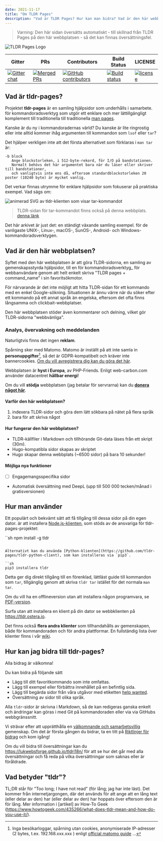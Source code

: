 ```yaml
---
date: 2021-11-17
title: "Om TLDR Pages"
description: "Vad är TLDR Pages? Hur kan man bidra? Vad är den här webbplatsen?"
---
```


> Varning: Den här sidan översätts automatiskt - till skillnad från TLDR Pages på den här webbplatsen - så det kan finnas översättningsfel.

![TLDR Pages Logo](/tldr-logo.png)

|Gitter|PRs|Contributors|Build Status|LICENSE|
|---|---|---|---|---|
[![Gitter chat][gitter-image]][gitter-url]|[![Merged PRs][prs-merged-image]][prs-merged-url]|[![GitHub contributors][contributors-image]][contributors-url]|[![Build status][github-actions-image]][github-actions-url]|[![license][license-image]][license-url]

[github-actions-url]: https://github.com/tldr-pages/tldr/actions
[github-actions-image]: https://img.shields.io/github/workflow/status/tldr-pages/tldr/CI.svg
[gitter-url]: https://gitter.im/tldr-pages/tldr
[gitter-image]: https://img.shields.io/badge/chat-on_gitter-deeppink
[prs-merged-url]: https://github.com/tldr-pages/tldr/pulls?q=is:pr+is:merged
[prs-merged-image]: https://img.shields.io/github/issues-pr-closed-raw/tldr-pages/tldr.svg?label=merged+PRs&color=green
[contributors-url]: https://github.com/tldr-pages/tldr/graphs/contributors
[contributors-image]: https://img.shields.io/github/contributors-anon/tldr-pages/tldr.svg
[license-url]: https://github.com/tldr-pages/tldr/blob/main/LICENSE.md
[license-image]: https://img.shields.io/badge/license-CC_BY_4.0-blue.svg
</div>

## Vad är tldr-pages?

Projektet **tldr-pages** är en samling hjälpsidor som underhålls i samarbete.
för kommandoradsverktyg som utgör ett enklare och mer lättillgängligt komplement till traditionella
till traditionella [man pages](https://en.wikipedia.org/wiki/Man_page).

Kanske är du ny i kommandoradernas värld? Du kanske är lite ringrostig eller inte alltid kommer ihåg argumenten till kommandon som `lsof` eller `tar`?

Det hjälper verkligen inte att det första alternativet som förklaras i `man tar` är:

```
-b block
   Ange blockstorleken, i 512-byte-rekord, för I/O på bandstationen.
   Normalt behövs det här argumentet bara när du läser eller skriver till bandstationer,
   och vanligtvis inte ens då, eftersom standardblockstorleken 20 poster (10240 byte) är mycket vanlig.
```

Det verkar finnas utrymme för enklare hjälpsidor som fokuserar på praktiska exempel.
Vad sägs om:

![animerad SVG av tldr-klienten som visar tar-kommandot](/tldr-tar.svg)

> TLDR-sidan för tar-kommandot finns också på denna webbplats. [denna länk](https://tldr.bortox.it/content/common/tar)

Det här arkivet är just det: en ständigt växande samling exempel.
för de vanligaste UNIX-, Linux-, macOS-, SunOS-, Android- och Windows-kommandoradsverktygen.

## Vad är den här webbplatsen?

Syftet med den här webbplatsen är att göra TLDR-sidorna, en samling av gemenskapsstyrda hjälpsidor, till en
för kommandoradsverktyg_ för webbanvändare genom att helt enkelt skriva "TLDR pages + command_name" i sin favoritsökmotor.

För närvarande är det inte möjligt att hitta TLDR-sidan för ett kommando med en enkel Google-sökning. Situationen är ännu värre när du söker efter ett kommando på ett annat språk än engelska, eftersom det ofta finns långsamma och clickbait-webbplatser.

Den här webbplatsen stöder även kommentarer och delning, vilket gör TLDR-sidorna "webbvänliga". 

### Analys, övervakning och meddelanden

Naturligtvis finns det ingen **reklam**. 

Spårning sker med Matomo. Matomo är inställt på att inte samla in **personuppgifter**[^1], så det är GDPR-kompatibelt och kräver inte bannercookies. [Om du vill avregistrera dig kan du göra det här](https://stats.bortox.it/index.php?module=CoreAdminHome&action=optOut&language=it).

Webbplatsen är **hyst i Europa**, av PHP-Friends. Enligt web-carbon.com använder datacentret **hållbar energi**!

Om du vill **stödja** webbplatsen (jag betalar för servrarna) kan du [**donera något här**](https://bortox.it/contribuisci-cs-en).

#### Varför den här webbplatsen?

1. indexera TLDR-sidor och göra dem lätt sökbara på nätet på flera språk
2. bara för att skriva något

#### Hur fungerar den här webbplatsen?

* TLDR-källfiler i Markdown och tillhörande Git-data läses från ett skript (30m).
* Hugo-kompatibla sidor skapas av skriptet
* Hugo skapar denna webbplats (~6500 sidor) på bara 10 sekunder!

#### Möjliga nya funktioner

- [ ] Engagemangsspecifika sidor
- Automatisk översättning med DeepL (upp till 500 000 tecken/månad i gratisversionen)


## Hur man använder

Ett populärt och bekvämt sätt att få tillgång till dessa sidor på din egen dator.
är att installera [Node.js-klienten](https://github.com/tldr-pages/tldr-node-client),
som stöds av de ansvariga för tldr-pages-projektet:

``sh
npm install -g tldr
```

Alternativt kan du använda [Python-klienten](https://github.com/tldr-pages/tldr-python-client), som kan installeras via `pip3`.

``sh
pip3 installera tldr
```

Detta ger dig direkt tillgång till en förenklad, lättläst guide till kommandon som `tar`,
tillgänglig genom att skriva `tldr tar` istället för det normala `man tar`.

Om du vill ha en offlineversion utan att installera någon programvara,
se [PDF-version](https://tldr.sh/assets/tldr-book.pdf).

Surfa utan att installera en klient på din dator
se webbklienten på <https://tldr.ostera.io>.

Det finns också **flera andra klienter** som tillhandahålls av gemenskapen,
både för kommandoraden och för andra plattformar.
En fullständig lista över klienter finns i vår [wiki](https://github.com/tldr-pages/tldr/wiki/tldr-pages-clients).


## Hur kan jag bidra till tldr-pages?

Alla bidrag är välkomna!

Du kan bidra på följande sätt

- Lägg till ditt favoritkommando som inte omfattas.
- Lägg till exempel eller förbättra innehållet på en befintlig sida.
- Lägg till begärda sidor från våra utgåvor med etiketten [help wanted](https://github.com/tldr-pages/tldr/issues?q=is%3Aopen+is%3Aissue+label%3A%22help+wanted%22).
- Översättning av sidor till olika språk.

Alla `tldr`-sidor är skrivna i Markdown, så de kan redigeras ganska enkelt och ändringar kan göras i
med Git på kommandoraden eller via
via GitHubs webbgränssnitt.

Vi strävar efter att upprätthålla en [välkomnande och samarbetsvillig](https://github.com/tldr-pages/tldr/blob/main/GOVERNANCE.md) gemenskap.
Om det är första gången du bidrar, ta en titt på [Riktlinjer för bidrag](https://github.com/tldr-pages/tldr/blob/main/CONTRIBUTING.md) och kom igång!

Om du vill bidra till översättningar kan du <https://lukwebsforge.github.io/tldri18n/>
för att se hur det går med alla översättningar och få reda på vilka översättningar som saknas eller är föråldrade.

## Vad betyder "tldr"?

TL;DR står för "Too long; I have not read" (för lång; jag har inte läst).
Det kommer från internetjargongen, där det används för att ange att en lång text (eller delar av den) har
(eller delar av den) har hoppats över eftersom den är för lång.
Mer information i [artikel] av How-To Geek (https://www.howtogeek.com/435266/what-does-tldr-mean-and-how-do-you-use-it/).

[^1]: Inga besökarloggar, spårning utan cookies, anonymiserade IP-adresser (2 bytes, t.ex. 192.168.xxx.xxx ) enligt [official matomo guide](https://matomo.org/faq/new-to-piwik/how-do-i-use-matomo-analytics-without-consent-or-cookie-banner/) ... 